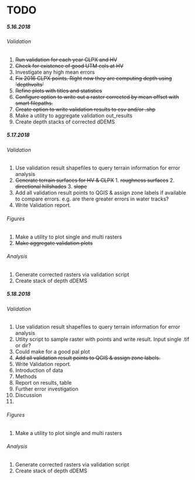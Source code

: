 # TODO
##### 5.16.2018
###### Validation
1. ~~Run validation for each year ~~CLPX~~ and HV~~
  1. ~~Check for existence of good UTM cols at HV~~
2. Investigate any high mean errors
  1. ~~Fix 2016 CLPX points. Right now they are computing depth using 'depthvolts'~~
3. ~~Refine plots with titles and statistics~~
4. ~~Configure option to write out a raster corrected by mean offset with smart filepaths.~~
5. ~~Create option to write validation results to csv and/or .shp~~
6. Make a utility to aggregate validation out_results
7. Create depth stacks of corrected dDEMS

##### 5.17.2018
###### Validation
1. Use validation result shapefiles to query terrain information for error analysis
  1. ~~Generate terrain surfaces for HV & CLPX~~
    1. ~~roughness surfaces~~
    2. ~~directional hillshades~~
    3. ~~slope~~
2. Add all validation result points to QGIS & assign zone labels if available to compare errors. e.g. are there greater errors in water tracks?
3. Write Validation report.

###### Figures
1. Make a utility to plot single and multi rasters
2. ~~Make aggregate validation plots~~

###### Analysis
1. Generate corrected rasters via validation script
2. Create stack of depth dDEMS

##### 5.18.2018
###### Validation
1. Use validation result shapefiles to query terrain information for error analysis
  1. Utlity script to sample raster with points and write result. Input single .tif or dir?
  2. Could make for a good pal plot
2. ~~Add all validation result points to QGIS & assign zone labels.~~
3. Write Validation report.
  1. Introduction of data
  2. Methods
  3. Report on results, table
  4. Further error investigation
  5. Discussion
  6. 
###### Figures
1. Make a utility to plot single and multi rasters

###### Analysis
1. Generate corrected rasters via validation script
2. Create stack of depth dDEMS
